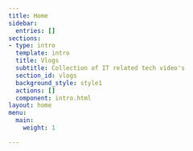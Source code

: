 ```yaml
---
title: Home
sidebar:
  entries: []
sections:
- type: intro
  template: intro
  title: Vlogs
  subtitle: Collection of IT related tech video's
  section_id: vlogs
  background_style: style1
  actions: []
  component: intro.html
layout: home
menu:
  main:
    weight: 1

---
```

